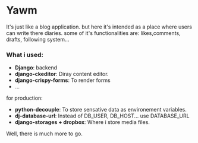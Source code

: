 # Yawm
It's just like a blog application. but here it's intended as a place where users can write there diaries. some of it's functionalities are: likes,comments, drafts, following system...

### What i used:

-  **Django**: backend
-  **django-ckeditor**: Diray content editor.
-  **django-crispy-forms**: To render forms
-  ...

for production:

-  **python-decouple**: To store sensative data as environement variables.
-  **dj-database-url**: Instead of DB_USER, DB_HOST... use DATABASE_URL
-  **django-storages + dropbox**: Where i store media files.

Well, there is much more to go.